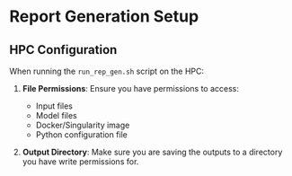 # Report Generation Setup

## HPC Configuration

When running the `run_rep_gen.sh` script on the HPC:

1. **File Permissions**: Ensure you have permissions to access:
   - Input files
   - Model files
   - Docker/Singularity image
   - Python configuration file

2. **Output Directory**: Make sure you are saving the outputs to a directory you have write permissions for.
